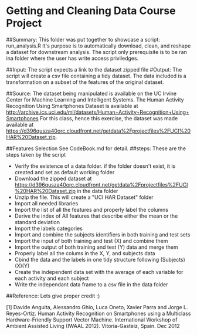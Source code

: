 # Getting and Cleaning Data Course Project

##Summary:
This folder was put together to showcase a script: run_analysis.R
It's purpose is to automatically download, clean, and reshape a dataset for downstream analysis. The script only prerequisite is to be ran ina folder where the user has write access priviledges.

##Input: 
The script expects a link to the dataset zipped file
#Output: 
The script will create a csv file containing a tidy dataset. The data included is a transformation on a subset of the features of the original dataset. 

##Source:
The dataset being manipulated is available on the UC Irvine Center for Machine Learning and Intelligent Systems.
The Human Activity Recognition Using Smartphones Dataset is available at http://archive.ics.uci.edu/ml/datasets/Human+Activity+Recognition+Using+Smartphones
For this class, hence this exercise, the dataset was made available at https://d396qusza40orc.cloudfront.net/getdata%2Fprojectfiles%2FUCI%20HAR%20Dataset.zip.

##Features Selection
See CodeBook.md for detail.
##steps:
These are the steps taken by the script
* Verify the existence of a data folder. if the folder doesn't exist, it is created and set as default working folder
* Download the zipped dataset at https://d396qusza40orc.cloudfront.net/getdata%2Fprojectfiles%2FUCI%20HAR%20Dataset.zip in the data folder
* Unzip the file. This will create a "UCI HAR Dataset" folder
* Import all needed libraries
* Import the list of all the features and properly label the columns
* Derive the index of All features that describe either the mean or the standard deviation
* Import the labels categories
* Import and combine the subjects identifiers in both training and test sets
* Import the input of both training and test (X) and combine them
* Import the output of both training and test (Y) data and merge them
* Properly label all the colums in the X, Y, and subjects data
* Cbind the data and the labels in one tidy structure following (Subjects)(X)(Y) 
* Create the independent data set with the average of each variable for each activity and each subject
* Write the independant data frame to a csv file in the data folder

##Reference:
Lets give proper credit :)

[1] Davide Anguita, Alessandro Ghio, Luca Oneto, Xavier Parra and Jorge L. Reyes-Ortiz. Human Activity Recognition on Smartphones using a Multiclass Hardware-Friendly Support Vector Machine. International Workshop of Ambient Assisted Living (IWAAL 2012). Vitoria-Gasteiz, Spain. Dec 2012
